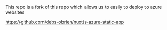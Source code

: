 This repo is a fork of this repo which allows us to easily to deploy to
azure websites

https://github.com/debs-obrien/nuxtjs-azure-static-app
